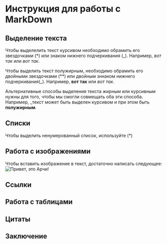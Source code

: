 # Инструкция для работы с MarkDown

## Выделение текста 

Чтобы выделелить текст курсивом необходимо обрамить его звездочками (*) или знаком нижнего подчеркивания (_). Например, *вот так* или _вот так_.

Чтобы выделить текст полужирным, необходимо обрамить его двойными звездочками (**) или двойным зннаком нижнего подчеркивания(_). Например, **вот так** или _вот так_.

Альтернативные способы выделения текста жирным или курсивным нужны для того, чтобы мы смогли совмещать оба эти способа. Например, _текст может быть выделен курсивом и при этом быть **полужирным**.

## Списки 
Чтобы выделить ненумерованный список, используйте (*)
## Работа с изображениями

Чтобы вставить изображение в текст, достаточно написать следующее:
![Привет, это Арчи!](auNKsLgT3Rk.jpg)

## Ссылки

## Работа с таблицами

## Цитаты

## Заключение
